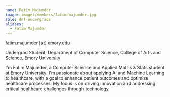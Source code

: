 ```yaml
---
name: Fatim Majumder
image: images/members/fatim-majumder.jpg
role: dnf-undergrads
aliases:
  - Fatim Majumder
---
```


fatim.majumder [at] emory.edu

Undergrad Student, Department of Computer Science, College of Arts and Science, Emory University

I'm Fatim Majumder, a Computer Science and Applied Maths & Stats student at Emory University. I'm passionate about applying AI and Machine Learning to healthcare, with a goal to enhance patient outcomes and optimize healthcare processes. My focus is on driving innovation and addressing critical healthcare challenges through technology.
